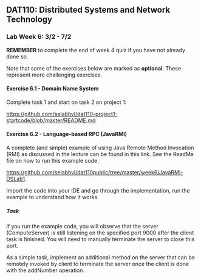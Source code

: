 ## DAT110: Distributed Systems and Network Technology

### Lab Week 6: 3/2 - 7/2

**REMEMBER** to complete the end of week 4 quiz if you have not already done so.

Note that some of the exercises below are marked as **optional**. These represent more challenging exercises.

#### Exercise 6.1 - Domain Name System

Complete task 1 and start on task 2 on project 1:

https://github.com/selabhvl/dat110-project1-startcode/blob/master/README.md

#### Exercise 6.2 - Language-based RPC (JavaRMI) ####
A complete (and simple) example of using Java Remote Method Invocation (RMI) as discussed in the lecture can be found in this link.
See the ReadMe file on how to run this example code.

https://github.com/selabhvl/dat110public/tree/master/week6/JavaRMI-DSLab1.

Import the code into your IDE and go through the implementation, run the example to understand how it works.

##### Task
If you run the example code, you will observe that the server (ComputeServer) is still listening on the specified port 9000
after the client task is finished.
You will need to manually terminate the server to close this port.

As a simple task, implement an additional method on the server that can be remotely invoked by client to terminate the server once the 
client is done with the addNumber operation. 


